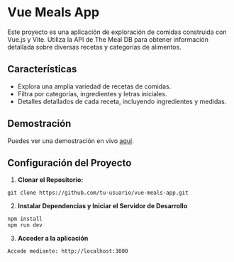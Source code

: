 # Vue Meals App

Este proyecto es una aplicación de exploración de comidas construida con Vue.js y Vite. Utiliza la API de The Meal DB para obtener información detallada sobre diversas recetas y categorías de alimentos.

## Características

- Explora una amplia variedad de recetas de comidas.
- Filtra por categorías, ingredientes y letras iniciales.
- Detalles detallados de cada receta, incluyendo ingredientes y medidas.

## Demostración

Puedes ver una demostración en vivo [aquí](url_del_demo).

## Configuración del Proyecto

1. **Clonar el Repositorio:**

 ```
 git clone https://github.com/tu-usuario/vue-meals-app.git
 ```
2. **Instalar Dependencias y Iniciar el Servidor de Desarrollo**

```
npm install
npm run dev
```
3. **Acceder a la aplicación**

```
Accede mediante: http://localhost:3000
```

